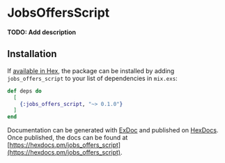 # JobsOffersScript

**TODO: Add description**

## Installation

If [available in Hex](https://hex.pm/docs/publish), the package can be installed
by adding `jobs_offers_script` to your list of dependencies in `mix.exs`:

```elixir
def deps do
  [
    {:jobs_offers_script, "~> 0.1.0"}
  ]
end
```

Documentation can be generated with [ExDoc](https://github.com/elixir-lang/ex_doc)
and published on [HexDocs](https://hexdocs.pm). Once published, the docs can
be found at [https://hexdocs.pm/jobs_offers_script](https://hexdocs.pm/jobs_offers_script).

